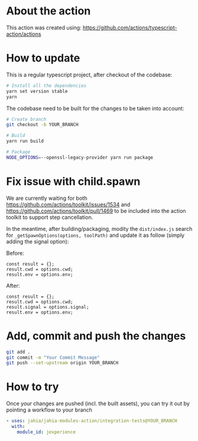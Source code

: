 # About the action

This action was created using: https://github.com/actions/typescript-action/actions

# How to update

This is a regular typescript project, after checkout of the codebase:

```bash
# Install all the dependencies
yarn set version stable
yarn
```

The codebase need to be built for the changes to be taken into account:

```bash
# Create branch
git checkout -b YOUR_BRANCH

# Build
yarn run build

# Package
NODE_OPTIONS=--openssl-legacy-provider yarn run package
```

# Fix issue with child.spawn
We are currently waiting for both https://github.com/actions/toolkit/issues/1534 and https://github.com/actions/toolkit/pull/1469 to be included into the action toolkit to support step cancellation.

In the meantime, after building/packaging, modity the `dist/index.js` search for `_getSpawnOptions(options, toolPath)` and update it as follow (simply adding the signal option):

Before:
```
const result = {};
result.cwd = options.cwd;
result.env = options.env;
```

After:
```
const result = {};
result.cwd = options.cwd;
result.signal = options.signal;
result.env = options.env;
```

# Add, commit and push the changes
```bash
git add .
git commit -m "Your Commit Message"
git push --set-upstream origin YOUR_BRANCH
```

# How to try

Once your changes are pushed (incl. the built assets), you can try it out by pointing a workflow to your branch

```yaml
- uses: jahia/jahia-modules-action/integration-tests@YOUR_BRANCH
  with:
    module_id: jexperience
```
